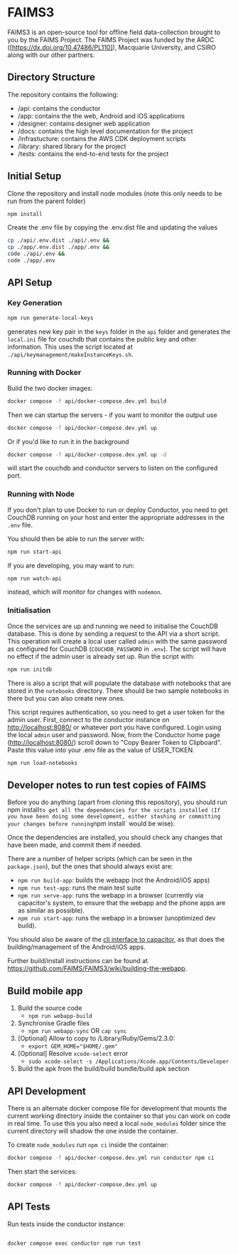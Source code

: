 # FAIMS3

FAIMS3 is an open-source tool for offline field data-collection brought to you by the FAIMS Project. The FAIMS Project was funded by the ARDC ([https://dx.doi.org/10.47486/PL110]), Macquarie University, and CSIRO along with our other partners.

## Directory Structure

The repository contains the following:

- /api: contains the conductor
- /app: contains the the web, Android and iOS applications
- /designer: contains designer web application
- /docs: contains the high level documentation for the project
- /infrastucture: contains the AWS CDK deployment scripts
- /library: shared library for the project
- /tests: contains the end-to-end tests for the project

## Initial Setup

Clone the repository and install node modules (note this only needs to be run from the parent folder)

```bash
npm install
```

Create the .env file by copying the .env.dist file and updating the values

```bash
cp ./api/.env.dist ./api/.env &&
cp ./app/.env.dist ./app/.env &&
code ./api/.env &&
code ./app/.env
```

## API Setup

### Key Generation

```bash
npm run generate-local-keys
```

generates new key pair in the `keys` folder in the `api` folder and generates the `local.ini` file for couchdb that contains the public key and other information. This uses the script located at `./api/keymanagement/makeInstanceKeys.sh`.

### Running with Docker

Build the two docker images:

```bash
docker compose -f api/docker-compose.dev.yml build
```

Then we can startup the servers - if you want to monitor the output use

```bash
docker compose -f api/docker-compose.dev.yml up
```

Or if you'd like to run it in the background

```bash
docker compose -f api/docker-compose.dev.yml up -d
```

will start the couchdb and conductor servers to listen on the configured port.

### Running with Node

If you don't plan to use Docker to run or deploy Conductor, you need to get CouchDB
running on your host and enter the appropriate addresses in the `.env` file.

You should then be able to run the server with:

```bash
npm run start-api
```

If you are developing, you may want to run:

```bash
npm run watch-api
```

instead, which will monitor for changes with `nodemon`.

### Initialisation

Once the services are up and running we need to initialise the CouchDB
database. This is done by sending a request to the API via a short script.
This operation will create a local user called `admin` with the same password
as configured for CouchDB (`COUCHDB_PASSWORD` in `.env`). The script will
have no effect if the admin user is already set up. Run the script with:

```bash
npm run initdb
```

There is also a script that will populate the database with notebooks that are
stored in the `notebooks` directory. There should be two sample notebooks in
there but you can also create new ones.

This script requires authentication, so you need to get a user token for the admin
user. First, connect to the conductor instance on <http://localhost:8080/> or whatever
port you have configured. Login using the local `admin` user and password.
Now, from the Conductor home page (<http://localhost:8080/>) scroll down to "Copy
Bearer Token to Clipboard". Paste this value into your .env file as the
value of USER_TOKEN.

```bash
npm run load-notebooks
```

## Developer notes to run test copies of FAIMS

Before you do anything (apart from cloning this repository), you should run
npm install`to get all the dependencies
for the scripts installed (If you have been doing some development, either
stashing or committing your changes before
running`npm install` would be wise).

Once the dependencies are installed, you should check any changes that have been
made, and commit them if needed.

There are a number of helper scripts (which can be seen in the `package.json`),
but the ones that should always exist
are:

- `npm run build-app`: builds the webapp (not the Android/iOS apps)
- `npm run test-app`: runs the main test suite
- `npm run serve-app`: runs the webapp in a browser (currently via capacitor's
  system, to ensure that the webapp and the phone apps are as similar as
  possible).
- `npm run start-app`: runs the webapp in a browser (unoptimized dev build).

You should also be aware of the
[cli interface to capacitor](https://capacitorjs.com/docs/cli), as that does the
building/management of the Android/iOS
apps.

Further build/install instructions can be found at
<https://github.com/FAIMS/FAIMS3/wiki/building-the-webapp>.

## Build mobile app

1. Build the source code
   - `npm run webapp-build`
1. Synchronise Gradle files
   - `npm run webapp-sync` OR `cap sync`
1. [Optional] Allow to copy to /Library/Ruby/Gems/2.3.0:
   - `export GEM_HOME="$HOME/.gem"`
1. [Optional] Resolve `xcode-select` error
   - `sudo xcode-select -s /Applications/Xcode.app/Contents/Developer`
1. Build the apk from the build/build bundle/build apk section

## API Development

There is an alternate docker compose file for development that mounts the
current working directory inside the container so that you can work on
code in real time. To use this you also need a local `node_modules` folder
since the current directory will shadow the one inside the container.

To create `node_modules` run `npm ci` inside the container:

```bash
docker compose -f api/docker-compose.dev.yml run conductor npm ci
```

Then start the services:

```bash
docker compose -f api/docker-compose.dev.yml up
```

## API Tests

Run tests inside the conductor instance:

```bash

docker compose exec conductor npm run test
```

